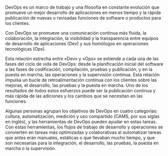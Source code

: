 

DevOps es un marco de trabajo y una filosofía en constante evolución que promueve un mejor desarrollo de aplicaciones en menos tiempo y la rápida publicación de nuevas o revisadas funciones de software o productos para los clientes.

Con DevOps se promueve una comunicación continua más fluida, la colaboración, la integración, la visibilidad y la transparencia entre equipos de desarrollo de aplicaciones (Dev) y sus homólogos en operaciones tecnológicas (Ops).

Esta relación estrecha entre «Dev» y «Ops» se extiende a cada una de las fases del ciclo de vida de DevOps: desde la planificación inicial del software a las fases de codificación, compilación, pruebas y publicación, y en la puesta en marcha, las operaciones y la supervisión continua. Esta relación impulsa un bucle de retroalimentación continua con los clientes sobre las mejoras, el desarrollo, las pruebas y la puesta en marcha. Uno de los resultados de todos estos esfuerzos puede ser la publicación continua y más rápida de las adiciones y los cambios que se necesitan en las funciones.

Algunas personas agrupan los objetivos de DevOps en cuatro categorías: cultura, automatización, medición y uso compartido (CAMS, por sus siglas en inglés), y las herramientas de DevOps pueden ayudar en estas tareas. Con estas herramientas, los flujos de trabajo de desarrollo y operaciones se convierten en tareas más optimizadas y colaborativas al automatizar tareas que antes eran manuales, estáticas o que llevaban mucho tiempo, y que son necesarias para la integración, el desarrollo, las pruebas, la puesta en marcha o la supervisión.
